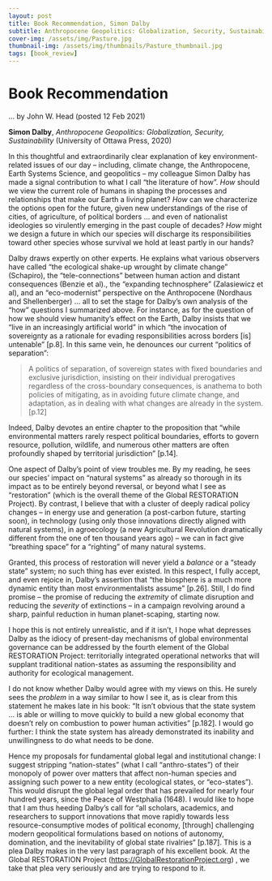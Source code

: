 ```yaml
---
layout: post
title: Book Recommendation, Simon Dalby
subtitle: Anthropocene Geopolitics: Globalization, Security, Sustainability
cover-img: /assets/img/Pasture.jpg
thumbnail-img: /assets/img/thumbnails/Pasture_thumbnail.jpg
tags: [book_review]
---
```


# Book Recommendation #

... by John W. Head (posted 12 Feb 2021)

**Simon Dalby**, *Anthropocene Geopolitics: Globalization, Security, Sustainability* (University of Ottawa Press, 2020)

In this thoughtful and extraordinarily clear explanation of key environment-related issues of our day – including, climate change, the Anthropocene, Earth Systems Science, and geopolitics – my colleague Simon Dalby has made a signal contribution to what I call “the literature of how”.  *How* should we view the current role of humans in shaping the processes and relationships that make our Earth a living planet?  *How* can we characterize the options open for the future, given new understandings of the rise of cities, of agriculture, of political borders … and even of nationalist ideologies so virulently emerging in the past couple of decades?  *How* might we design a future in which our species will discharge its responsibilities toward other species whose survival we hold at least partly in our hands?

Dalby draws expertly on other experts.  He explains what various observers have called “the ecological shake-up wrought by climate change” (Schapiro), the “tele-connections” between human action and distant consequences (Benzie et al)., the “expanding technosphere” (Zalasiewicz et al), and an “eco-modernist” perspective on the Anthropocene (Nordhaus and Shellenberger) … all to set the stage for Dalby’s own analysis of the “how” questions I summarized above.  For instance, as for the question of how we should view humanity’s effect on the Earth, Dalby insists that we “live in an increasingly artificial world” in which “the invocation of sovereignty as a rationale for evading responsibilities across borders [is] untenable” [p.8].  In this same vein, he denounces our current “politics of separation”: 

>A politics of separation, of sovereign states with fixed boundaries and exclusive jurisdiction, insisting on their individual prerogatives regardless of the cross-boundary consequences, is anathema to both policies of mitigating, as in avoiding future climate change, and adaptation, as in dealing with what changes are already in the system.  [p.12]

Indeed, Dalby devotes an entire chapter to the proposition that “while environmental matters rarely respect political boundaries, efforts to govern resource, pollution, wildlife, and numerous other matters are often profoundly shaped by territorial jurisdiction” [p.14].

One aspect of Dalby’s point of view troubles me.  By my reading, he sees our species’ impact on “natural systems” as already so thorough in its impact as to be entirely beyond reversal, or beyond what I see as “restoration” (which is the overall theme of the Global RESTORATION Project).  By contrast, I believe that with a cluster of deeply radical policy changes – in energy use and generation (a post-carbon future, starting soon), in technology (using only those innovations directly aligned with natural systems), in agroecology (a new Agricultural Revolution dramatically different from the one of ten thousand years ago) – we can in fact give “breathing space” for a “righting” of many natural systems.  

Granted, this process of restoration will never yield a *balance* or a “steady state” system; no such thing has ever existed.  In this respect, I fully accept, and even rejoice in, Dalby’s assertion that “the biosphere is a much more dynamic entity than most environmentalists assume” [p.26].  Still, I do find promise – the promise of reducing the *extremity* of climate disruption and reducing the *severity* of extinctions – in a campaign revolving around a sharp, painful reduction in human planet-scaping, starting now.  

I hope this is not entirely unrealistic, and if it isn’t, I hope what depresses Dalby as the idiocy of present-day mechanisms of global environmental governance can be addressed by the fourth element of the Global RESTORATION Project:  territorially integrated operational networks that will supplant traditional nation-states as assuming the responsibility and authority for ecological management. 

I do not know whether Dalby would agree with my views on this.  He surely sees the *problem* in a way similar to how I see it, as is clear from this statement he makes late in his book:  “It isn’t obvious that the state system … is able or willing to move quickly to build a new global economy that doesn’t rely on combustion to power human activities” [p.182].  I would go further:  I think the state system has already demonstrated its inability and unwillingness to do what needs to be done.   

Hence my proposals for fundamental global legal and institutional change: I suggest stripping “nation-states” (what I call “anthro-states”) of their monopoly of power over matters that affect non-human species and assigning such power to a new entity (ecological states, or “eco-states”).  This would disrupt the global legal order that has prevailed for nearly four hundred years, since the Peace of Westphalia (1648).  I would like to hope that I am thus heeding Dalby’s call for “all scholars, academics, and researchers to support innovations that move rapidly towards less resource-consumptive modes of political economy, [through] challenging modern geopolitical formulations based on notions of autonomy, domination, and the inevitability of global state rivalries“ [p.187].  This is a plea Dalby makes in the very last paragraph of his excellent book.  At the Global RESTORATION Project (https://GlobalRestorationProject.org) , we take that plea very seriously and are trying to respond to it. 
